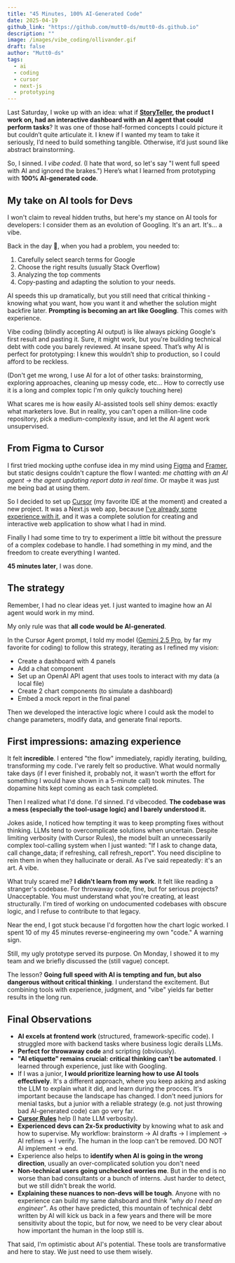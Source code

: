 ```yaml
---
title: "45 Minutes, 100% AI-Generated Code"
date: 2025-04-19
github_link: "https://github.com/mutt0-ds/mutt0-ds.github.io"
description: ""
image: /images/vibe_coding/ollivander.gif
draft: false
author: "Mutt0-ds"
tags:
  - ai
  - coding
  - cursor
  - next-js
  - prototyping
---
```

Last Saturday, I woke up with an idea: what if **[StoryTeller](https://www.investsuite.com/storyteller), the product I work on, had an interactive dashboard with an AI agent that could perform tasks**? 
It was one of those half-formed concepts I could picture it but couldn’t quite articulate it. I knew if I wanted my team to take it seriously, I’d need to build something tangible. Otherwise, it’d just sound like abstract brainstorming.

So, I sinned. I *vibe coded*.
(I hate that word, so let's say "I went full speed with AI and ignored the brakes.")
Here’s what I learned from prototyping with **100% AI-generated code**.

## My take on AI tools for Devs

I won't claim to reveal hidden truths, but here's my stance on AI tools for developers:
I consider them as an evolution of Googling. It's an art. It's... a vibe.

Back in the day 👴, when you had a problem, you needed to:

1. Carefully select search terms for Google
2. Choose the right results (usually Stack Overflow)
3. Analyzing the top comments
4. Copy-pasting and adapting the solution to your needs.

AI speeds this up dramatically, but you still need that critical thinking - knowing what you want, how you want it and whether the solution might backfire later. **Prompting is becoming an art like Googling**. This comes with experience.

Vibe coding (blindly accepting AI output) is like always picking Google's first result and pasting it. Sure, it might work, but you're building technical debt with code you barely reviewed. At insane speed. That’s why AI is perfect for prototyping: I knew this wouldn’t ship to production, so I could afford to be reckless.

(Don't get me wrong, I use AI for a lot of other tasks: brainstorming, exploring approaches, cleaning up messy code, etc... How to correctly use it is a long and complex topic I'm only quikcly touching here)

What scares me is how easily AI-assisted tools sell shiny demos: exactly what marketers love. But in reality, you can't open a million-line code repository, pick a medium-complexity issue, and let the AI agent work unsupervised.

## From Figma to Cursor

I first tried mocking upthe confuse idea in my mind using [Figma](https://www.figma.com/) and [Framer](https://www.framer.com/), but static designs couldn't capture the flow I wanted: *me chatting with an AI agent -> the agent updating report data in real time*. Or maybe it was just me being bad at using them.

So I decided to set up [Cursor](https://www.cursor.com/) (my favorite IDE at the moment) and created a new project. It was a Next.js web app, because [I've already some experience with it](https://mutt0-ds.github.io/posts/2024/11/my-journey-with-webapp/), and it was a complete solution for creating and interactive web application to show what I had in mind.

Finally I had some time to try to experiment a little bit without the pressure of a complex codebase to handle. I had something in my mind, and the freedom to create everything I wanted.

**45 minutes later**, I was done.

## The strategy

Remember, I had no clear ideas yet. I just wanted to imagine how an AI agent would work in my mind.

My only rule was that **all code would be AI-generated**.

In the Cursor Agent prompt, I told my model ([Gemini 2.5 Pro](https://blog.google/technology/google-deepmind/gemini-model-thinking-updates-march-2025/), by far my favorite for coding) to follow this strategy, iterating as I refined my vision:

- Create a dashboard with 4 panels
- Add a chat component
- Set up an OpenAI API agent that uses tools to interact with my data (a local file)
- Create 2 chart components (to simulate a dashboard)
- Embed a mock report in the final panel

Then we developed the interactive logic where I could ask the model to change parameters, modify data, and generate final reports.

## First impressions: amazing experience

It felt **incredible**. I entered "the flow" immediately, rapidly iterating, building, transforming my code. I've rarely felt so productive. 
What would normally take days (if I ever finished it, probably not, it wasn't worth the effort for something I would have shown in a 5-minute call) took minutes. The dopamine hits kept coming as each task completed.

Then I realized what I'd done. I'd sinned. I'd vibecoded.
**The codebase was a mess (especially the tool-usage logic) and I barely understood it.**

Jokes aside, I noticed how tempting it was to keep prompting fixes without thinking. LLMs tend to overcomplicate solutions when uncertain. Despite limiting verbosity (with Cursor Rules), the model built an unnecessarily complex tool-calling system when I just wanted: "If I ask to change data, call change_data; if refreshing, call refresh_report". You need discipline to rein them in when they hallucinate or derail. As I've said repeatedly: it's an art. A vibe.

What truly scared me? **I didn't learn from my work**. It felt like reading a stranger's codebase.
For throwaway code, fine, but for serious projects? Unacceptable. You must understand what you're creating, at least structurally. I'm tired of working on undocumented codebases with obscure logic, and I refuse to contribute to that legacy.

Near the end, I got stuck because I'd forgotten how the chart logic worked. I spent 10 of my 45 minutes reverse-engineering my own "code." A warning sign.

Still, my ugly prototype served its purpose. On Monday, I showed it to my team and we briefly discussed the (still vague) concept.

The lesson? **Going full speed with AI is tempting and fun, but also dangerous without critical thinking**. I understand the excitement. But combining tools with experience, judgment, and "vibe" yields far better results in the long run.


## Final Observations

- **AI excels at frontend work** (structured, framework-specific code). I struggled more with backend tasks where business logic derails LLMs.
- **Perfect for throwaway code** and scripting (obviously).
- **"AI etiquette" remains crucial: critical thinking can't be automated**. I learned through experience, just like with Googling.
- If I was a junior, **I would prioritize learning how to use AI tools effectively**. It's a different approach, where you keep asking and asking the LLM to explain what it did, and learn during the procces. It's important because the landscape has changed. I don't need juniors for menial tasks, but a junior with a reliable strategy (e.g. not just throwing bad AI-generated code) can go very far.
- [**Cursor Rules**](https://ghuntley.com/stdlib/) help (I hate LLM verbosity).
- **Experienced devs can 2x-5x productivity** by knowing what to ask and how to supervise. My workflow: brainstorm → AI drafts → I implement → AI refines → I verify. The human in the loop can't be removed. DO NOT AI implement -> end.
- Experience also helps to **identify when AI is going in the wrong direction**, usually an over-complicated solution you don't need
- **Non-technical users going unchecked worries me**. But in the end is no worse than bad consultants or a bunch of interns. Just harder to detect, but we still didn't break the world.
- **Explaining these nuances to non-devs will be tough**. Anyone with no experience can build my same dahsboard and think *"why do I need an engineer"*. As other have predicted, this mountain of technical debt written by AI will kick us back in a few years and there will be more sensitivity about the topic, but for now, we need to be very clear about how important the human in the loop still is.

That said, I'm optimistic about AI's potential. These tools are transformative and here to stay. We just need to use them wisely.

